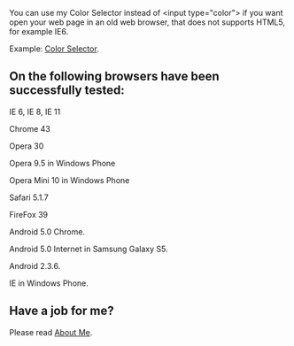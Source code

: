 You can use my Color Selector instead of &lt;input type="color"&gt; if you want open your web page in an old web browser, that does not supports HTML5, for example IE6.

Example: <a href='http://anhr.ucoz.net/ColorSelector/' target="_blank">Color 
Selector</a>.

## On the following browsers have been successfully tested:

IE 6, IE 8, IE 11

Chrome 43

Opera 30

Opera 9.5 in Windows Phone

Opera Mini 10 in Windows Phone

Safari 5.1.7

FireFox 39

Android 5.0 Chrome.

Android 5.0 Internet in Samsung Galaxy S5.

Android 2.3.6.



IE in Windows Phone.

## Have a job for me?
Please read <a href='https://googledrive.com/host/0B5hS0tFSGjBZfkhKS1VobnFDTkJKR0tVamxadmlvTmItQ2pxVWR0WDZPdHZxM2hzS1J3ejQ/AboutMe/' target="_blank">About Me</a>.


